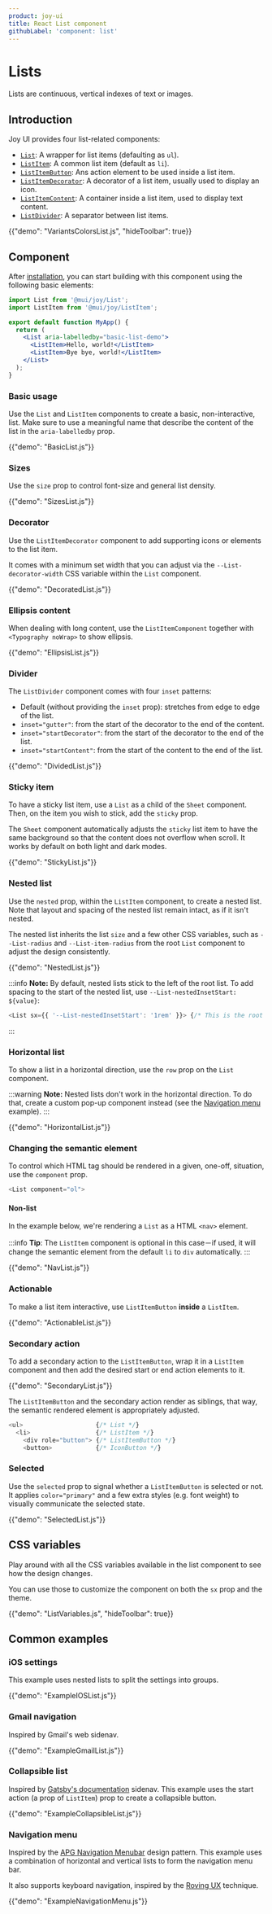```yaml
---
product: joy-ui
title: React List component
githubLabel: 'component: list'
---
```


# Lists

<p class="description">Lists are continuous, vertical indexes of text or images.</p>

## Introduction

Joy UI provides four list-related components:

- [`List`](#basic-usage): A wrapper for list items (defaulting as `ul`).
- [`ListItem`](#basic-usage): A common list item (default as `li`).
- [`ListItemButton`](#actionable): Ans action element to be used inside a list item.
- [`ListItemDecorator`](#decorator): A decorator of a list item, usually used to display an icon.
- [`ListItemContent`](#ellipsis-content): A container inside a list item, used to display text content.
- [`ListDivider`](#divider): A separator between list items.

{{"demo": "VariantsColorsList.js", "hideToolbar": true}}

## Component

After [installation](/joy-ui/getting-started/installation/), you can start building with this component using the following basic elements:

```jsx
import List from '@mui/joy/List';
import ListItem from '@mui/joy/ListItem';

export default function MyApp() {
  return (
    <List aria-labelledby="basic-list-demo">
      <ListItem>Hello, world!</ListItem>
      <ListItem>Bye bye, world!</ListItem>
    </List>
  );
}
```

### Basic usage

Use the `List` and `ListItem` components to create a basic, non-interactive, list.
Make sure to use a meaningful name that describe the content of the list in the `aria-labelledby` prop.

{{"demo": "BasicList.js"}}

### Sizes

Use the `size` prop to control font-size and general list density.

{{"demo": "SizesList.js"}}

### Decorator

Use the `ListItemDecorator` component to add supporting icons or elements to the list item.

It comes with a minimum set width that you can adjust via the `--List-decorator-width` CSS variable within the `List` component.

{{"demo": "DecoratedList.js"}}

### Ellipsis content

When dealing with long content, use the `ListItemComponent` together with `<Typography noWrap>` to show ellipsis.

{{"demo": "EllipsisList.js"}}

### Divider

The `ListDivider` component comes with four `inset` patterns:

- Default (without providing the `inset` prop): stretches from edge to edge of the list.
- `inset="gutter"`: from the start of the decorator to the end of the content.
- `inset="startDecorator"`: from the start of the decorator to the end of the list.
- `inset="startContent"`: from the start of the content to the end of the list.

{{"demo": "DividedList.js"}}

### Sticky item

To have a sticky list item, use a `List` as a child of the `Sheet` component.
Then, on the item you wish to stick, add the `sticky` prop.

The `Sheet` component automatically adjusts the `sticky` list item to have the same background so that the content does not overflow when scroll.
It works by default on both light and dark modes.

{{"demo": "StickyList.js"}}

### Nested list

Use the `nested` prop, within the `ListItem` component, to create a nested list.
Note that layout and spacing of the nested list remain intact, as if it isn't nested.

The nested list inherits the list `size` and a few other CSS variables, such as `--List-radius` and `--List-item-radius` from the root `List` component to adjust the design consistently.

{{"demo": "NestedList.js"}}

:::info
**Note:** By default, nested lists stick to the left of the root list.
To add spacing to the start of the nested list, use `--List-nestedInsetStart: ${value}`:

```js
<List sx={{ '--List-nestedInsetStart': '1rem' }}> {/* This is the root List */}
```

:::

### Horizontal list

To show a list in a horizontal direction, use the `row` prop on the `List` component.

:::warning
**Note:** Nested lists don't work in the horizontal direction.
To do that, create a custom pop-up component instead (see the [Navigation menu](#navigation-menu) example).
:::

{{"demo": "HorizontalList.js"}}

### Changing the semantic element

To control which HTML tag should be rendered in a given, one-off, situation, use the `component` prop.

```js
<List component="ol">
```

#### Non-list

In the example below, we're rendering a `List` as a HTML `<nav>` element.

:::info
**Tip**: The `ListItem` component is optional in this case－if used, it will change the semantic element from the default `li` to `div` automatically.
:::

{{"demo": "NavList.js"}}

### Actionable

To make a list item interactive, use `ListItemButton` **inside** a `ListItem`.

{{"demo": "ActionableList.js"}}

### Secondary action

To add a secondary action to the `ListItemButton`, wrap it in a `ListItem` component and then add the desired start or end action elements to it.

{{"demo": "SecondaryList.js"}}

The `ListItemButton` and the secondary action render as siblings, that way, the semantic rendered element is appropriately adjusted.

```js
<ul>                    {/* List */}
  <li>                  {/* ListItem */}
    <div role="button"> {/* ListItemButton */}
    <button>            {/* IconButton */}
```

### Selected

Use the `selected` prop to signal whether a `ListItemButton` is selected or not.
It applies `color="primary"` and a few extra styles (e.g. font weight) to visually communicate the selected state.

{{"demo": "SelectedList.js"}}

## CSS variables

Play around with all the CSS variables available in the list component to see how the design changes.

You can use those to customize the component on both the `sx` prop and the theme.

{{"demo": "ListVariables.js", "hideToolbar": true}}

## Common examples

### iOS settings

This example uses nested lists to split the settings into groups.

{{"demo": "ExampleIOSList.js"}}

### Gmail navigation

Inspired by Gmail's web sidenav.

{{"demo": "ExampleGmailList.js"}}

### Collapsible list

Inspired by [Gatsby's documentation](https://www.gatsbyjs.com/docs) sidenav.
This example uses the start action (a prop of `ListItem`) prop to create a collapsible button.

{{"demo": "ExampleCollapsibleList.js"}}

### Navigation menu

Inspired by the [APG Navigation Menubar](https://www.w3.org/WAI/ARIA/apg/example-index/menubar/menubar-navigation.html) design pattern.
This example uses a combination of horizontal and vertical lists to form the navigation menu bar.

It also supports keyboard navigation, inspired by the [Roving UX](https://github.com/argyleink/roving-ux) technique.

{{"demo": "ExampleNavigationMenu.js"}}

